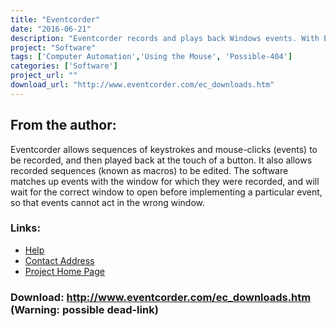 ```yaml
---
title: "Eventcorder"
date: "2016-06-21"
description: "Eventcorder records and plays back Windows events. With Eventcorder, a sequence of keystrokes and mouse-clicks can be implemented at the touch of a single button."
project: "Software"
tags: ['Computer Automation','Using the Mouse', 'Possible-404']
categories: ['Software']
project_url: ""
download_url: "http://www.eventcorder.com/ec_downloads.htm"
---
```

From the author:
----------------

Eventcorder allows sequences of keystrokes and mouse-clicks (events) to be recorded, and then played back at the touch of a button. It also allows recorded sequences (known as macros) to be edited. The software matches up events with the window for which they were recorded, and will wait for the correct window to open before implementing a particular event, so that events cannot act in the wrong window.

   

### Links:
- <a href="http://www.eventcorder.com/ec_contact.htm">Help</a>
- <a href="mailto:eventcorder@eventcorder.com">Contact Address</a>
- <a href="http://www.eventcorder.com/eventcorder_moreinfo.htm">Project Home Page</a>

### Download: http://www.eventcorder.com/ec_downloads.htm (Warning: possible dead-link)